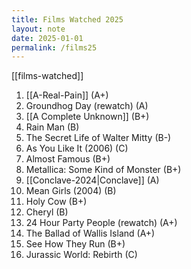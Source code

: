 ```yaml
---
title: Films Watched 2025
layout: note
date: 2025-01-01
permalink: /films25
---
```


[[films-watched]]

1. [[A-Real-Pain]] (A+)
2. Groundhog Day (rewatch) (A)
3. [[A Complete Unknown]] (B+)
4. Rain Man (B)
5. The Secret Life of Walter Mitty (B-)
6. As You Like It (2006) (C)
7. Almost Famous (B+)
8. Metallica: Some Kind of Monster (B+)
9. [[Conclave-2024|Conclave]] (A)
10. Mean Girls (2004) (B)
11. Holy Cow (B+)
12. Cheryl (B)
13. 24 Hour Party People (rewatch) (A+)
14. The Ballad of Wallis Island (A+)
15. See How They Run (B+)
16. Jurassic World: Rebirth (C)